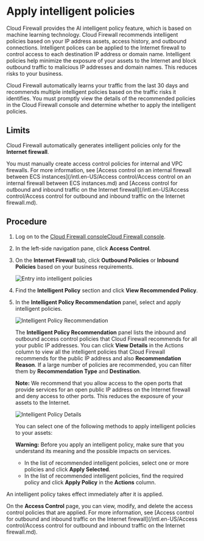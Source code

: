 # Apply intelligent policies

Cloud Firewall provides the AI intelligent policy feature, which is based on machine learning technology. Cloud Firewall recommends intelligent policies based on your IP address assets, access history, and outbound connections. Intelligent polices can be applied to the Internet firewall to control access to each destination IP address or domain name. Intelligent policies help minimize the exposure of your assets to the Internet and block outbound traffic to malicious IP addresses and domain names. This reduces risks to your business.

Cloud Firewall automatically learns your traffic from the last 30 days and recommends multiple intelligent policies based on the traffic risks it identifies. You must promptly view the details of the recommended policies in the Cloud Firewall console and determine whether to apply the intelligent policies.

## Limits

Cloud Firewall automatically generates intelligent policies only for the **Internet firewall**.

You must manually create access control policies for internal and VPC firewalls. For more information, see [Access control on an internal firewall between ECS instances](/intl.en-US/Access control/Access control on an internal firewall between ECS instances.md) and [Access control for outbound and inbound traffic on the Internet firewall](/intl.en-US/Access control/Access control for outbound and inbound traffic on the Internet firewall.md).

## Procedure

1.  Log on to the [Cloud Firewall console](https://yundun.console.aliyun.com/?p=cfwnext)[Cloud Firewall console](https://partners-yundun.console.aliyun.com/?p=cfwnext).

2.  In the left-side navigation pane, click **Access Control**.

3.  On the **Internet Firewall** tab, click **Outbound Policies** or **Inbound Policies** based on your business requirements.

    ![Entry into intelligent policies](https://static-aliyun-doc.oss-accelerate.aliyuncs.com/assets/img/en-US/9773685161/p238272.png)

4.  Find the **Intelligent Policy** section and click **View Recommended Policy**.

5.  In the **Intelligent Policy Recommendation** panel, select and apply intelligent policies.

    ![Intelligent Policy Recommendation](https://static-aliyun-doc.oss-accelerate.aliyuncs.com/assets/img/en-US/9773685161/p75074.png)

    The **Intelligent Policy Recommendation** panel lists the inbound and outbound access control policies that Cloud Firewall recommends for all your public IP addresses. You can click **View Details** in the Actions column to view all the intelligent policies that Cloud Firewall recommends for the public IP address and also **Recommendation Reason**. If a large number of policies are recommended, you can filter them by **Recommendation Type** and **Destination**.

    **Note:** We recommend that you allow access to the open ports that provide services for an open public IP address on the Internet firewall and deny access to other ports. This reduces the exposure of your assets to the Internet.

    ![Intelligent Policy Details](https://static-aliyun-doc.oss-accelerate.aliyuncs.com/assets/img/en-US/5387686851/p75085.png)

    You can select one of the following methods to apply intelligent policies to your assets:

    **Warning:** Before you apply an intelligent policy, make sure that you understand its meaning and the possible impacts on services.

    -   In the list of recommended intelligent policies, select one or more policies and click **Apply Selected**.
    -   In the list of recommended intelligent policies, find the required policy and click **Apply Policy** in the **Actions** column.

An intelligent policy takes effect immediately after it is applied.

On the **Access Control** page, you can view, modify, and delete the access control policies that are applied. For more information, see [Access control for outbound and inbound traffic on the Internet firewall](/intl.en-US/Access control/Access control for outbound and inbound traffic on the Internet firewall.md).

